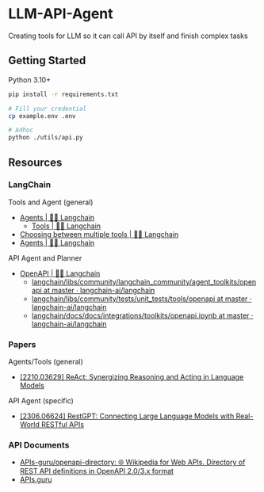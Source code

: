 # LLM-API-Agent

Creating tools for LLM so it can call API by itself and finish complex tasks

## Getting Started

Python 3.10+

```bash
pip install -r requirements.txt

# Fill your credential
cp example.env .env

# Adhoc
python ./utils/api.py
```

## Resources

### LangChain

Tools and Agent (general)

- [Agents | 🦜️🔗 Langchain](https://python.langchain.com/docs/modules/agents/)
  - [Tools | 🦜️🔗 Langchain](https://python.langchain.com/docs/modules/agents/tools/)
- [Choosing between multiple tools | 🦜️🔗 Langchain](https://python.langchain.com/docs/use_cases/tool_use/multiple_tools)
- [Agents | 🦜️🔗 Langchain](https://python.langchain.com/docs/use_cases/tool_use/agents)

API Agent and Planner

- [OpenAPI | 🦜️🔗 Langchain](https://python.langchain.com/docs/integrations/toolkits/openapi)
  - [langchain/libs/community/langchain_community/agent_toolkits/openapi at master · langchain-ai/langchain](https://github.com/langchain-ai/langchain/tree/master/libs/community/langchain_community/agent_toolkits/openapi)
  - [langchain/libs/community/tests/unit_tests/tools/openapi at master · langchain-ai/langchain](https://github.com/langchain-ai/langchain/tree/master/libs/community/tests/unit_tests/tools/openapi)
  - [langchain/docs/docs/integrations/toolkits/openapi.ipynb at master · langchain-ai/langchain](https://github.com/langchain-ai/langchain/blob/master/docs/docs/integrations/toolkits/openapi.ipynb)


### Papers

Agents/Tools (general)

- [[2210.03629] ReAct: Synergizing Reasoning and Acting in Language Models](https://arxiv.org/abs/2210.03629)

API Agent (specific)

- [[2306.06624] RestGPT: Connecting Large Language Models with Real-World RESTful APIs](https://arxiv.org/abs/2306.06624)

### API Documents

- [APIs-guru/openapi-directory: 🌐 Wikipedia for Web APIs. Directory of REST API definitions in OpenAPI 2.0/3.x format](https://github.com/APIs-guru/openapi-directory)
- [APIs.guru](https://apis.guru/)
